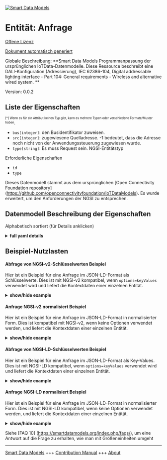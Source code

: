 <!-- 10-Header -->  
[![Smart Data Models](https://smartdatamodels.org/wp-content/uploads/2022/01/SmartDataModels_logo.png "Logo")](https://smartdatamodels.org)  
Entität: Anfrage  
================<!-- /10-Header -->  
<!-- 15-License -->  
[Offene Lizenz](https://github.com/smart-data-models//dataModel.OCF/blob/master/Request/LICENSE.md)  
[Dokument automatisch generiert](https://docs.google.com/presentation/d/e/2PACX-1vTs-Ng5dIAwkg91oTTUdt8ua7woBXhPnwavZ0FxgR8BsAI_Ek3C5q97Nd94HS8KhP-r_quD4H0fgyt3/pub?start=false&loop=false&delayms=3000#slide=id.gb715ace035_0_60)  
<!-- /15-License -->  
<!-- 20-Description -->  
Globale Beschreibung: **Smart Data Models Programmanpassung der ursprünglichen IoTData-Datenmodelle. Diese Ressource beschreibt eine DALI-Konfiguration (Adressierung), IEC 62386-104, Digital addressable lighting interface - Part 104: General requirements - Wireless and alternative wired system. **  
Version: 0.0.2  
<!-- /20-Description -->  
<!-- 30-PropertiesList -->  

## Liste der Eigenschaften  

<sup><sub>[*] Wenn es für ein Attribut keinen Typ gibt, kann es mehrere Typen oder verschiedene Formate/Muster haben</sub></sup>.  
- `bus[integer]`: den Busidentifikator zuweisen.  - `src[integer]`: zugewiesene Quelladresse. -1 bedeutet, dass die Adresse noch nicht von der Anwendungssteuerung zugewiesen wurde.  - `type[string]`: Es muss Request sein. NGSI-Entitätstyp  <!-- /30-PropertiesList -->  
<!-- 35-RequiredProperties -->  
Erforderliche Eigenschaften  
- `id`  - `type`  <!-- /35-RequiredProperties -->  
<!-- 40-RequiredProperties -->  
Dieses Datenmodell stammt aus dem ursprünglichen [Open Connectivity Foundation repository] (https://github.com/openconnectivityfoundation/IoTDataModels). Es wurde erweitert, um den Anforderungen der NGSI zu entsprechen.  
<!-- /40-RequiredProperties -->  
<!-- 50-DataModelHeader -->  
## Datenmodell Beschreibung der Eigenschaften  
Alphabetisch sortiert (für Details anklicken)  
<!-- /50-DataModelHeader -->  
<!-- 60-ModelYaml -->  
<details><summary><strong>full yaml details</strong></summary>    
```yaml  
Request:    
  description: 'Smart Data Models Program adaptation of the original IoTData data Models. This Resource describes a DALI (addressing) configuration,  IEC 62386-104, Digital  addressable lighting interface - Part 104: General requirements - Wireless and alternative wired system. '    
  properties:    
    bus:    
      description: assign the bus identifier.    
      type: integer    
      x-ngsi:    
        type: Property    
    src:    
      description: assigned source address. -1 means not yet assigned by the Application controller.    
      type: integer    
      x-ngsi:    
        type: Property    
    type:    
      description: It has to be Request. NGSI entity type    
      enum:    
        - Request    
      type: string    
      x-ngsi:    
        type: Property    
  required:    
    - id    
    - type    
  type: object    
  x-derived-from: https://github.com/OpenInterConnect/IoTDataModels/blob/master/RequestResURI.swagger.json    
  x-disclaimer: 'Redistribution and use in source and binary forms, with or without modification, are permitted  provided that the license conditions are met. Copyleft (c) 2022 Contributors to Smart Data Models Program'    
  x-license-url: https://github.com/smart-data-models/dataModel.OCF/blob/master/Request/LICENSE.md    
  x-model-schema: https://smart-data-models.github.io/dataModel.IoTDataModels/Request/schema.json    
  x-model-tags: OCF    
  x-version: 0.0.2    
```  
</details>    
<!-- /60-ModelYaml -->  
<!-- 70-MiddleNotes -->  
<!-- /70-MiddleNotes -->  
<!-- 80-Examples -->  
## Beispiel-Nutzlasten  
#### Abfrage von NGSI-v2-Schlüsselwerten Beispiel  
Hier ist ein Beispiel für eine Anfrage im JSON-LD-Format als Schlüsselwerte. Dies ist mit NGSI-v2 kompatibel, wenn `options=keyValues` verwendet wird und liefert die Kontextdaten einer einzelnen Entität.  
<details><summary><strong>show/hide example</strong></summary>    
```json  
{  
  "id": "urn:ngsi-ld:Request:id:AFNY:57766358",  
  "dateCreated": "2010-03-09T07:29:45Z",  
  "dateModified": "1990-08-28T22:19:33Z",  
  "source": "Year several machine site real most serious.",  
  "name": "Close back treat state. Energy pattern cost particular. Person fine list business either lay cell.",  
  "alternateName": "Republican one sign field remain. Political new other address high involve.",  
  "description": "Foreign hundred order off. Also possible young sea leg ask. House foot daughter mention off. Decision do factor card record.",  
  "dataProvider": "Trade career difference store. Ever make little nation. Standard benefit later Mr test.",  
  "owner": [  
    "urn:ngsi-ld:Request:items:KZUF:25931555",  
    "urn:ngsi-ld:Request:items:YMEC:56722326"  
  ],  
  "seeAlso": [  
    "urn:ngsi-ld:Request:items:SILP:59938387",  
    "urn:ngsi-ld:Request:items:UYUT:96839831"  
  ],  
  "location": {  
    "type": "Point",  
    "coordinates": [  
      27.633883,  
      87.539491  
    ]  
  },  
  "address": {  
    "streetAddress": "Blood upon view court fast. Cultural pick need natural bar hour speak. Hotel worker main debate thus never. Finish argue tree full.",  
    "addressLocality": "Their quality others serve shoulder fight. Pm nor property affect. Pretty when yes man into tax.",  
    "addressRegion": "Citizen hard thing world message art. Early bit bring marriage pretty. Data direction that office.",  
    "addressCountry": "Recent chance play expert behavior. Nothing low billion ability cold former view. Fly general billion reach.",  
    "postalCode": "Moment answer huge cell in wife. Body before service purpose the.",  
    "postOfficeBoxNumber": "Discussion suffer end wonder affect family. Shoulder rather government argue lawyer loss beyond assume. Citizen ground deal ask."  
  },  
  "areaServed": "Lose important attention recent happy imagine light message."  
}  
```  
</details>  
#### Anfrage NGSI-v2 normalisiert Beispiel  
Hier ist ein Beispiel für eine Anfrage im JSON-LD-Format in normalisierter Form. Dies ist kompatibel mit NGSI-v2, wenn keine Optionen verwendet werden, und liefert die Kontextdaten einer einzelnen Entität.  
<details><summary><strong>show/hide example</strong></summary>    
```json  
{  
  "id": {  
    "type": "string",  
    "value": "urn:ngsi-ld:Request:id:AFNY:57766358"  
  },  
  "dateCreated": {  
    "format": "date-time",  
    "type": "string",  
    "value": "2010-03-09T07:29:45Z"  
  },  
  "dateModified": {  
    "format": "date-time",  
    "type": "string",  
    "value": "1990-08-28T22:19:33Z"  
  },  
  "source": {  
    "type": "string",  
    "value": "Year several machine site real most serious."  
  },  
  "name": {  
    "type": "string",  
    "value": "Close back treat state. Energy pattern cost particular. Person fine list business either lay cell."  
  },  
  "alternateName": {  
    "type": "string",  
    "value": "Republican one sign field remain. Political new other address high involve."  
  },  
  "description": {  
    "type": "string",  
    "value": "Foreign hundred order off. Also possible young sea leg ask. House foot daughter mention off. Decision do factor card record."  
  },  
  "dataProvider": {  
    "type": "string",  
    "value": "Trade career difference store. Ever make little nation. Standard benefit later Mr test."  
  },  
  "owner": {  
    "type": "array",  
    "value": [  
      "urn:ngsi-ld:Request:items:KZUF:25931555",  
      "urn:ngsi-ld:Request:items:YMEC:56722326"  
    ]  
  },  
  "seeAlso": {  
    "type": "array",  
    "value": [  
      "urn:ngsi-ld:Request:items:SILP:59938387",  
      "urn:ngsi-ld:Request:items:UYUT:96839831"  
    ]  
  },  
  "location": {  
    "type": "object",  
    "value": {  
      "type": "Point",  
      "coordinates": [  
        27.633883,  
        87.539491  
      ]  
    }  
  },  
  "address": {  
    "type": "object",  
    "value": {  
      "streetAddress": "Blood upon view court fast. Cultural pick need natural bar hour speak. Hotel worker main debate thus never. Finish argue tree full.",  
      "addressLocality": "Their quality others serve shoulder fight. Pm nor property affect. Pretty when yes man into tax.",  
      "addressRegion": "Citizen hard thing world message art. Early bit bring marriage pretty. Data direction that office.",  
      "addressCountry": "Recent chance play expert behavior. Nothing low billion ability cold former view. Fly general billion reach.",  
      "postalCode": "Moment answer huge cell in wife. Body before service purpose the.",  
      "postOfficeBoxNumber": "Discussion suffer end wonder affect family. Shoulder rather government argue lawyer loss beyond assume. Citizen ground deal ask."  
    }  
  },  
  "areaServed": {  
    "type": "string",  
    "value": "Lose important attention recent happy imagine light message."  
  }  
}  
```  
</details>  
#### Abfrage von NGSI-LD-Schlüsselwerten Beispiel  
Hier ist ein Beispiel für eine Anfrage im JSON-LD-Format als Key-Values. Dies ist mit NGSI-LD kompatibel, wenn `options=keyValues` verwendet wird und liefert die Kontextdaten einer einzelnen Entität.  
<details><summary><strong>show/hide example</strong></summary>    
```json  
{  
    "id": "urn:ngsi-ld:Request:id:AFNY:57766358",  
    "dateCreated": "2010-03-09T07:29:45Z",  
    "dateModified": "1990-08-28T22:19:33Z",  
    "source": "Year several machine site real most serious.",  
    "name": "Close back treat state. Energy pattern cost particular. Person fine list business either lay cell.",  
    "alternateName": "Republican one sign field remain. Political new other address high involve.",  
    "description": "Foreign hundred order off. Also possible young sea leg ask. House foot daughter mention off. Decision do factor card record.",  
    "dataProvider": "Trade career difference store. Ever make little nation. Standard benefit later Mr test.",  
    "owner": [  
        "urn:ngsi-ld:Request:items:KZUF:25931555",  
        "urn:ngsi-ld:Request:items:YMEC:56722326"  
    ],  
    "seeAlso": [  
        "urn:ngsi-ld:Request:items:SILP:59938387",  
        "urn:ngsi-ld:Request:items:UYUT:96839831"  
    ],  
    "location": {  
        "type": "Point",  
        "coordinates": [  
            27.633883,  
            87.539491  
        ]  
    },  
    "address": {  
        "streetAddress": "Blood upon view court fast. Cultural pick need natural bar hour speak. Hotel worker main debate thus never. Finish argue tree full.",  
        "addressLocality": "Their quality others serve shoulder fight. Pm nor property affect. Pretty when yes man into tax.",  
        "addressRegion": "Citizen hard thing world message art. Early bit bring marriage pretty. Data direction that office.",  
        "addressCountry": "Recent chance play expert behavior. Nothing low billion ability cold former view. Fly general billion reach.",  
        "postalCode": "Moment answer huge cell in wife. Body before service purpose the.",  
        "postOfficeBoxNumber": "Discussion suffer end wonder affect family. Shoulder rather government argue lawyer loss beyond assume. Citizen ground deal ask."  
    },  
    "areaServed": "Lose important attention recent happy imagine light message.",  
    "@context": [  
        "https://smartdatamodels.org/context.jsonld",  
        "https://raw.githubusercontent.com/smart-data-models/dataModel.OCF/master/context.jsonld"  
    ]  
}  
```  
</details>  
#### Anfrage NGSI-LD normalisiert Beispiel  
Hier ist ein Beispiel für eine Anfrage im JSON-LD-Format in normalisierter Form. Dies ist mit NGSI-LD kompatibel, wenn keine Optionen verwendet werden, und liefert die Kontextdaten einer einzelnen Entität.  
<details><summary><strong>show/hide example</strong></summary>    
```json  
{  
    "id": "urn:ngsi-ld:Request:id:QZGG:97786270",  
    "dateCreated": {  
        "type": "Property",  
        "value": {  
            "@type": "DateTime",  
            "@value": "2014-06-19T01:16:52Z"  
        }  
    },  
    "dateModified": {  
        "type": "Property",  
        "value": {  
            "@type": "DateTime",  
            "@value": "2018-10-26T16:52:09Z"  
        }  
    },  
    "source": {  
        "type": "Property",  
        "value": "Quite test religious walk stay executive. Very once training sister."  
    },  
    "name": {  
        "type": "Property",  
        "value": "Police professional carry thousand pretty. Allow whose day TV face no authority. Growth peace skill myself."  
    },  
    "alternateName": {  
        "type": "Property",  
        "value": "Couple toward across. Minute ever successful both third ahead doctor. Program certainly easy individual start it."  
    },  
    "description": {  
        "type": "Property",  
        "value": "Onto future manager question live. Toward around son group. Recent happen project development investment."  
    },  
    "dataProvider": {  
        "type": "Property",  
        "value": "Individual maybe official involve box."  
    },  
    "owner": {  
        "type": "Property",  
        "value": [  
            "urn:ngsi-ld:Request:items:XIWU:94411911",  
            "urn:ngsi-ld:Request:items:BEJI:36324853"  
        ]  
    },  
    "seeAlso": {  
        "type": "Property",  
        "value": [  
            "urn:ngsi-ld:Request:items:RLYS:09925457"  
        ]  
    },  
    "location": {  
        "type": "Property",  
        "value": {  
            "type": "Point",  
            "coordinates": [  
                2.252597,  
                109.289057  
            ]  
        }  
    },  
    "address": {  
        "type": "Property",  
        "value": {  
            "streetAddress": "Career message half trip truth. Society service attack strategy nothing bad particularly the. Person worry need design. Challenge add employee son specific continue.",  
            "addressLocality": "Operation pick must painting. Mission organization into serve hope that show.",  
            "addressRegion": "Toward identify professor heavy. Say any majority next foot professor talk. Certainly central program interview let strategy certainly.",  
            "addressCountry": "Name network business. Agreement draw low section social. Within can thousand nothing who similar.",  
            "postalCode": "Possible voice she single. Other window official top.",  
            "postOfficeBoxNumber": "Turn why here scientist. Tax live watch TV even."  
        }  
    },  
    "areaServed": {  
        "type": "Property",  
        "value": "Them set it tough total should line. Go strong him example include experience American worker. Shake where test own magazine around person."  
    },  
    "@context": [  
        "https://smartdatamodels.org/context.jsonld",  
        "https://raw.githubusercontent.com/smart-data-models/dataModel.OCF/master/context.jsonld"  
    ]  
}  
```  
</details><!-- /80-Examples -->  
<!-- 90-FooterNotes -->  
<!-- /90-FooterNotes -->  
<!-- 95-Units -->  
Siehe [FAQ 10] (https://smartdatamodels.org/index.php/faqs/), um eine Antwort auf die Frage zu erhalten, wie man mit Größeneinheiten umgeht  
<!-- /95-Units -->  
<!-- 97-LastFooter -->  
---  
[Smart Data Models](https://smartdatamodels.org) +++ [Contribution Manual](https://bit.ly/contribution_manual) +++ [About](https://bit.ly/Introduction_SDM)<!-- /97-LastFooter -->  
